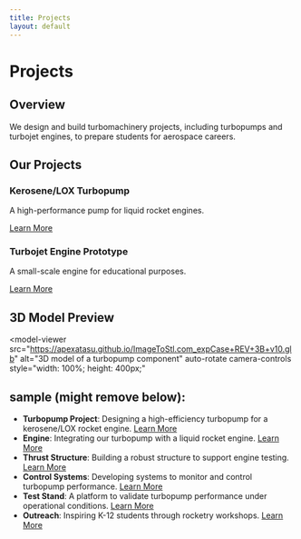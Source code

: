 ```yaml
---
title: Projects
layout: default
---
```


# Projects

## Overview
We design and build turbomachinery projects, including turbopumps and turbojet engines, to prepare students for aerospace careers.

## Our Projects

<div class="project-card" style="background-image: url('/assets/images/projects/kerosene-lox-turbopump.jpg');">
  <div class="project-overlay"></div>
  <div class="project-content">
    <h3>Kerosene/LOX Turbopump</h3>
    <p>A high-performance pump for liquid rocket engines.</p>
    <a href="/turbopump" class="learn-more-btn">Learn More</a>
  </div>
</div>

<div class="project-card" style="background-image: url('/assets/images/projects/turbojet-engine-prototype.jpg');">
  <div class="project-overlay"></div>
  <div class="project-content">
    <h3>Turbojet Engine Prototype</h3>
    <p>A small-scale engine for educational purposes.</p>
    <a href="/turbojet" class="learn-more-btn">Learn More</a>
  </div>
</div>

## 3D Model Preview
<model-viewer
  src="https://apexatasu.github.io/ImageToStl.com_expCase+REV+3B+v10.glb"
  alt="3D model of a turbopump component"
  auto-rotate
  camera-controls
  style="width: 100%; height: 400px;"
></model-viewer>

## sample (might remove below):
- **Turbopump Project**: Designing a high-efficiency turbopump for a kerosene/LOX rocket engine. [Learn More](/turbopump)  
- **Engine**: Integrating our turbopump with a liquid rocket engine. [Learn More](/engine)  
- **Thrust Structure**: Building a robust structure to support engine testing. [Learn More](/thrust-structure)  
- **Control Systems**: Developing systems to monitor and control turbopump performance. [Learn More](/controls-system)  
- **Test Stand**: A platform to validate turbopump performance under operational conditions. [Learn More](/test-stand)  
- **Outreach**: Inspiring K-12 students through rocketry workshops. [Learn More](/outreach)
